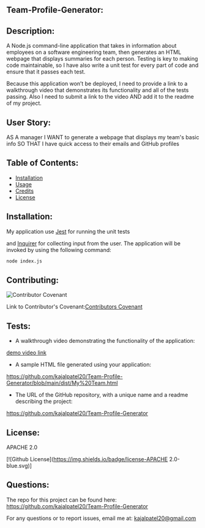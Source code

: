  ## Team-Profile-Generator:

 ## Description: 

A Node.js command-line application that takes in information about employees on a software engineering team, then generates an HTML webpage that displays summaries for each person. Testing is key to making code maintainable, so I have also write a unit test for every part of code and ensure that it passes each test.

Because this application won’t be deployed, I need to provide a link to a walkthrough video that demonstrates its functionality and all of the tests passing. Also I need to submit a link to the video AND add it to the readme of my project.

## User Story:

AS A manager
I WANT to generate a webpage that displays my team's basic info
SO THAT I have quick access to their emails and GitHub profiles

## Table of Contents:

* [Installation](#installation)
* [Usage](#usage)
* [Credits](#credits)
* [License](#license)

## Installation:

My application use [Jest](https://www.npmjs.com/package/jest) for running the unit tests 

and [Inquirer](https://www.npmjs.com/package/inquirer) for collecting input from the user. The application will be invoked by using the following command:

```bash
node index.js
```

## Contributing:
 ![Contributor Covenant](https://img.shields.io/badge/Contributor%20Covenant-2.0-4baaaa.svg)

 Link to Contributor's Covenant:[Contributors Covenant](https://www.contributor-covenant.org/version/2/0/code_of_conduct/) 

## Tests:

 * A walkthrough video demonstrating the functionality of the application:

[demo video link](https://drive.google.com/file/d/1Z6K4ohlCUq7-X9rj6sCrq7Gn0kGzIilj/view?usp=sharing)

* A sample HTML file generated using your application:

https://github.com/kajalpatel20/Team-Profile-Generator/blob/main/dist/My%20Team.html

* The URL of the GitHub repository, with a unique name and a readme describing the project:

https://github.com/kajalpatel20/Team-Profile-Generator

## License:
 APACHE 2.0

  [![Github License](https://img.shields.io/badge/license-APACHE 2.0-blue.svg)]

## Questions:

The repo for this project can be found here: https://github.com/kajalpatel20/Team-Profile-Generator

For any questions or to report issues, email me at: kajalpatel20@gmail.com